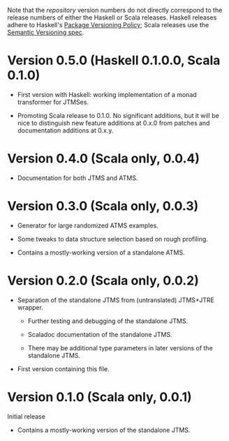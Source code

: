 
Note that the *repository* version numbers do not directly correspond
to the release numbers of either the Haskell or Scala releases.
Haskell releases adhere to Haskell's [Package Versioning
Policy](https://pvp.haskell.org/); Scala releases use the [Semantic
Versioning spec](https://semver.org/).

# Version 0.5.0 (Haskell 0.1.0.0, Scala 0.1.0)

 - First version with Haskell: working implementation of a monad
   transformer for JTMSes.

 - Promoting Scala release to 0.1.0.  No significant additions, but it
   will be nice to distinguish new feature additions at 0.x.0 from
   patches and documentation additions at 0.x.y.

# Version 0.4.0 (Scala only, 0.0.4)

 - Documentation for both JTMS and ATMS.

# Version 0.3.0 (Scala only, 0.0.3)

 - Generator for large randomized ATMS examples.

 - Some tweaks to data structure selection based on rough profiling. 

 - Contains a mostly-working version of a standalone ATMS.

# Version 0.2.0 (Scala only, 0.0.2)

 - Separation of the standalone JTMS from (untranslated) JTMS+JTRE
   wrapper.

    - Further testing and debugging of the standalone JTMS.

    - Scaladoc documentation of the standalone JTMS.

    - There may be additional type parameters in later versions of
      the standalone JTMS.

 - First version containing this file.

# Version 0.1.0 (Scala only, 0.0.1)

Initial release

 - Contains a mostly-working version of the standalone JTMS.
